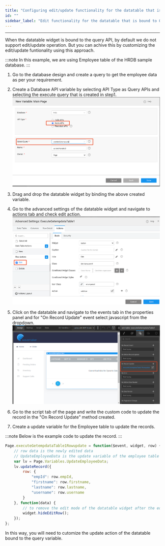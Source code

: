 ```yaml
---
title: "Configuring edit/update functionality for the datatable that is bound to Query API"
id: ""
sidebar_label: "Edit functionality for the datatable that is bound to Query API"
---
```

---

When the datatable widget is bound to the query API, by default we do not support edit/update operation. But you can achive this by customizing the edit/update funtionality using this approach.

:::note
In this example, we are using Employee table of the HRDB sample database.
:::

1. Go to the database design and create a query to get the employee data as per your requirement.

2. Create a Database API variable by selecting API Type as Query APIs and selecting the execute query that is created in step1.
[![Query-variable-creation](/learn/assets/query-variable-creation.png)](/learn/assets/query-variable-creation.png)

3. Drag and drop the datatable widget by binding the above created variable.

4. Go to the advanced settings of the datatable widget and navigate to actions tab and check edit action.
[![check edit action in datatable](/learn/assets/edit-action-check.png)](/learn/assets/edit-action-check.png)

5. Click on the datatable and navigate to the events tab in the properties panel and for "On Record Update" event select javascript from the dropdown.
[![onrecordupdate event](/learn/assets/onrecordupdate-event.png)](/learn/assets/onrecordupdate-event.png)

6. Go to the script tab of the page and write the custom code to update the record in the "On Record Update" method created. 

7. Create a update variable for the Employee table to update the records.

:::note
Below is the example code to update the record.
:::

```js
Page.executeGetempdataTable1Rowupdate = function($event, widget, row) {
    // row data is the newly edited data
    // UpdateEmployeeData is the update variable of the employee table
    var lv = Page.Variables.UpdateEmployeeData;
    lv.updateRecord({
        row: {
            "empId": row.empId,
            "firstname": row.firstname,
            "lastname": row.lastname,
            "username": row.username
        }
    }, function(data) {
        // to remove the edit mode of the datatable widget after the edit action is performed. 
        widget.hideEditRow();
    });
};

```

In this way, you will need to cutomize the update action of the datatable bound to the query variable.
